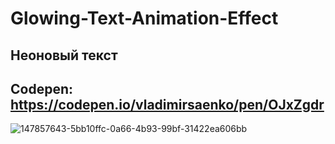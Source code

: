 # Glowing-Text-Animation-Effect
 
## Неоновый текст

## Codepen: https://codepen.io/vladimirsaenko/pen/OJxZgdr

![147857643-5bb10ffc-0a66-4b93-99bf-31422ea606bb](https://user-images.githubusercontent.com/56477695/147990252-96dd6b50-b2c8-4c9b-abf3-5c245f1502e0.jpg)
